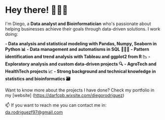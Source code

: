# Hey there! 🙋🏽‍♂️
I'm Diego, a **Data analyst and Bioinformatician** who's passionate about helping businesses achieve their goals through data-driven solutions.
I work doing: 

**- Data analysis and statistical modeling with Pandas, Numpy, Seaborn in Python 📊**
**- Data management and automatisms in SQL 👨🏽‍💻**
**- Pattern identification and trend analysis with Tableau and ggplot2 from R 📉**
**- Exploratory analysis and custom data-driven projects 🔍**
**- AgroTech and HealthTech projects 📈**
**- Strong background and technical knowledge in statistics and bioinformatics 🗃️**

Want to know more about the projects I have done? Check my portfolio in my [website] (https://darfcpb.wixsite.com/diegorodriguez)

📫 If you want to reach me you can contact me in: da.rodriguezf97@gmail.com

